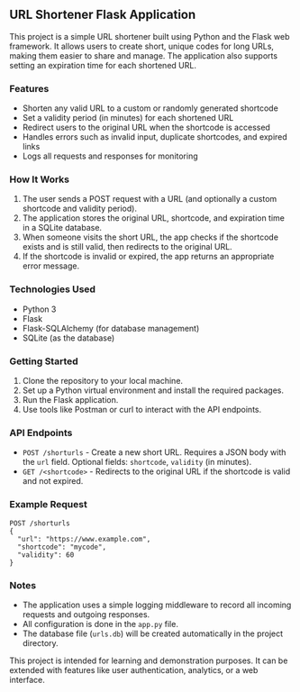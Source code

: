 ## URL Shortener Flask Application

This project is a simple URL shortener built using Python and the Flask web framework. It allows users to create short, unique codes for long URLs, making them easier to share and manage. The application also supports setting an expiration time for each shortened URL.

### Features

- Shorten any valid URL to a custom or randomly generated shortcode
- Set a validity period (in minutes) for each shortened URL
- Redirect users to the original URL when the shortcode is accessed
- Handles errors such as invalid input, duplicate shortcodes, and expired links
- Logs all requests and responses for monitoring

### How It Works

1. The user sends a POST request with a URL (and optionally a custom shortcode and validity period).
2. The application stores the original URL, shortcode, and expiration time in a SQLite database.
3. When someone visits the short URL, the app checks if the shortcode exists and is still valid, then redirects to the original URL.
4. If the shortcode is invalid or expired, the app returns an appropriate error message.

### Technologies Used

- Python 3
- Flask
- Flask-SQLAlchemy (for database management)
- SQLite (as the database)

### Getting Started

1. Clone the repository to your local machine.
2. Set up a Python virtual environment and install the required packages.
3. Run the Flask application.
4. Use tools like Postman or curl to interact with the API endpoints.

### API Endpoints

- `POST /shorturls` - Create a new short URL. Requires a JSON body with the `url` field. Optional fields: `shortcode`, `validity` (in minutes).
- `GET /<shortcode>` - Redirects to the original URL if the shortcode is valid and not expired.

### Example Request

```
POST /shorturls
{
  "url": "https://www.example.com",
  "shortcode": "mycode",
  "validity": 60
}
```

### Notes

- The application uses a simple logging middleware to record all incoming requests and outgoing responses.
- All configuration is done in the `app.py` file.
- The database file (`urls.db`) will be created automatically in the project directory.

This project is intended for learning and demonstration purposes. It can be extended with features like user authentication, analytics, or a web interface.
